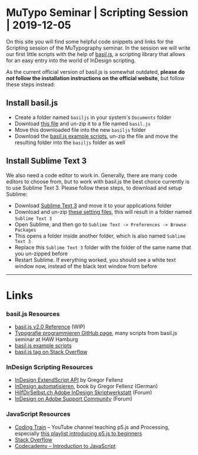 # MuTypo Seminar | Scripting Session | 2019-12-05
On this site you will find some helpful code snippets and links for the Scripting session of the MuTypography seminar.
In the session we will write our first little scripts with the help of [basil.js](http://basiljs.ch/), a scripting library that allows for an easy entry into the world of InDesign scripting.

As the current official version of basil.js is somewhat outdated, **please do *not* follow the installation instructions on the official website**, but follow these steps instead:

## Install basil.js

- Create a folder named `basiljs` in your system's `Documents` folder
- Download [this file](https://github.com/trych/MuTypo/raw/master/downloads/basil.js.zip) and un-zip it to a file named `basil.js`
- Move this downloaded file into the new `basiljs` folder
- Download the [basil.js example scripts](https://github.com/trych/MuTypo/raw/master/downloads/basiljs_examples.zip), un-zip the file and move the resulting folder into the `basiljs` folder as well

## Install Sublime Text 3

We also need a code editor to work in. Generally, there are many code editors to choose from, but to work with basil.js the best choice currently is to use Sublime Text 3. Please follow these steps, to download and setup Sublime:

- Download [Sublime Text 3](https://www.sublimetext.com/3) and move it to your applications folder
- Download and un-zip [these setting files](https://github.com/trych/MuTypo/raw/master/downloads/ST3_settings.zip), this will result in a folder named `Sublime Text 3`
- Open Sublime, and then go to `Sublime Text -> Preferences -> Browse Packages`
- This opens a folder inside another folder, which is also named `Sublime Text 3`
- Replace this `Sublime Text 3` folder with the folder of the same name that you un-zipped before
- Restart Sublime. If everything worked, you should see a white text window now, instead of the black text window from before

---

# Links

### basil.js Resources
- [basil.js v2.0 Reference](https://deploy-preview-145--basiljs2.netlify.com/reference) (WIP)
- [Typografie programmieren GitHub page](https://github.com/typografie-haw-hamburg/Typografie-programmieren/tree/master/Kurs), many scripts from basil.js seminar at HAW Hamburg
- [basil.js example scripts](https://github.com/trych/MuTypo/raw/master/downloads/basiljs_examples.zip)
- [basil.js tag on Stack Overflow](https://stackoverflow.com/questions/tagged/basil.js)

### InDesign Scripting Resources
- [InDesign ExtendScript API](https://www.indesignjs.de/extendscriptAPI/indesign-latest/#about.html) by Gregor Fellenz
- [InDesign automatisieren](https://www.indesignjs.de/auflage2/), book by Gregor Fellenz (German)
- [HilfDirSelbst.ch Adobe InDesign Skriptwerkstatt](https://www.hilfdirselbst.ch/foren/Adobe_InDesign_Skriptwerkstatt_Forum_61.html) (Forum)
- [InDesign on Adobe Support Community](https://community.adobe.com/t5/indesign/bd-p/indesign?page=1&sort=relevance&filter=all) (Forum)

### JavaScript Resources
- [Coding Train](https://www.youtube.com/user/shiffman) – YouTube channel teaching p5.js and Processing, especially [this playlist introducing p5.js to beginners](https://www.youtube.com/playlist?list=PLRqwX-V7Uu6Zy51Q-x9tMWIv9cueOFTFA)
- [Stack Overflow](https://stackoverflow.com/)
- [Codecademy – Introduction to JavaScript](https://www.codecademy.com/learn/introduction-to-javascript)
